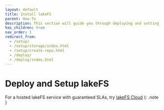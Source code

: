 ```yaml
---
layout: default
title: Install lakeFS
parent: How-To
description: This section will guide you through deploying and setting up a production lakeFS environment.
has_children: true
nav_order: 1
redirect_from:
  - /setup/
  - /setup/storage/index.html
  - /setup/create-repo.html
  - /deploy/
  - /deploy/index.html
---
```


# Deploy and Setup lakeFS

For a hosted lakeFS service with guaranteed SLAs, try [lakeFS Cloud](https://lakefs.cloud)
{: .note }